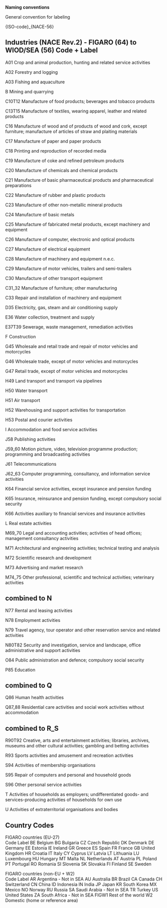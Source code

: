 **Naming conventions**

General convention for labeling

{ISO-code}_{NACE-56}



Industries  (NACE Rev.2) - FIGARO (64) to WIOD/SEA (56)
Code + Label
---------------------------------------------------------------------
A01	Crop and animal production, hunting and related service activities

A02	Forestry and logging

A03	Fishing and aquaculture

B	Mining and quarrying

C10T12	Manufacture of food products; beverages and tobacco products

C13T15	Manufacture of textiles, wearing apparel, leather and related products

C16	Manufacture of wood and of products of wood and cork, except furniture; manufacture of articles of straw and plaiting materials

C17	Manufacture of paper and paper products

C18	Printing and reproduction of recorded media

C19	Manufacture of coke and refined petroleum products

C20	Manufacture of chemicals and chemical products

C21	Manufacture of basic pharmaceutical products and pharmaceutical preparations

C22	Manufacture of rubber and plastic products

C23	Manufacture of other non-metallic mineral products

C24	Manufacture of basic metals

C25	Manufacture of fabricated metal products, except machinery and equipment

C26	Manufacture of computer, electronic and optical products

C27	Manufacture of electrical equipment

C28	Manufacture of machinery and equipment n.e.c.

C29	Manufacture of motor vehicles, trailers and semi-trailers

C30	Manufacture of other transport equipment

C31_32	Manufacture of furniture; other manufacturing

C33	Repair and installation of machinery and equipment

D35	Electricity, gas, steam and air conditioning supply

E36	Water collection, treatment and supply

E37T39	Sewerage, waste management, remediation activities

F	Construction

G45	Wholesale and retail trade and repair of motor vehicles and motorcycles

G46	Wholesale trade, except of motor vehicles and motorcycles

G47	Retail trade, except of motor vehicles and motorcycles

H49	Land transport and transport via pipelines

H50	Water transport

H51	Air transport

H52	Warehousing and support activities for transportation

H53	Postal and courier activities

I	Accommodation and food service activities

J58	Publishing activities

J59_60	Motion picture, video, television programme production; programming and broadcasting activities

J61	Telecommunications

J62_63	Computer programming, consultancy, and information service activities

K64	Financial service activities, except insurance and pension funding

K65	Insurance, reinsurance and pension funding, except compulsory social security

K66	Activities auxiliary to financial services and insurance activities

L	Real estate activities

M69_70	Legal and accounting activities; activities of head offices; management consultancy activities

M71	Architectural and engineering activities; technical testing and analysis

M72	Scientific research and development

M73	Advertising and market research

M74_75	Other professional, scientific and technical activities; veterinary activities

combined to N
-------------------
N77	Rental and leasing activities

N78	Employment activities

N79	Travel agency, tour operator and other reservation service and related activities

N80T82	Security and investigation, service and landscape, office administrative and support activities


O84	Public administration and defence; compulsory social security

P85	Education

combined to Q
-------------------
Q86	Human health activities

Q87_88	Residential care activities and social work activities without accommodation


combined to R_S
-------------------
R90T92	Creative, arts and entertainment activities; libraries, archives, museums and other cultural activities; gambling and betting activities

R93	Sports activities and amusement and recreation activities

S94	Activities of membership organisations

S95	Repair of computers and personal and household goods

S96	Other personal service activities


T	Activities of households as employers; undifferentiated goods- and services-producing activities of households for own use

U	Activities of extraterritorial organisations and bodies


Country Codes
---------------------------------------------------------------------
FIGARO countries (EU-27)	   
Code	Label
BE	Belgium
BG	Bulgaria
CZ	Czech Republic
DK	Denmark
DE	Germany
EE	Estonia
IE	Ireland
GR	Greece
ES	Spain
FR	France
GB	United Kingdom
HR	Croatia
IT	Italy
CY	Cyprus
LV	Latvia
LT	Lithuania
LU	Luxembourg
HU	Hungary
MT	Malta
NL	Netherlands
AT	Austria
PL	Poland
PT	Portugal
RO	Romania
SI	Slovenia
SK	Slovakia
FI	Finland
SE	Sweden


FIGARO countries (non-EU + W2)	
Code	Label
AR	Argentina - Not in SEA
AU	Australia
BR	Brazil
CA	Canada
CH	Switzerland
CN	China
ID	Indonesia
IN	India
JP	Japan
KR	South Korea
MX	Mexico
NO	Norway
RU	Russia
SA	Saudi Arabia - Not in SEA
TR	Turkey
US	United States
ZA	South Africa - Not in SEA
FIGW1	Rest of the world
W2	Domestic (home or reference area)
